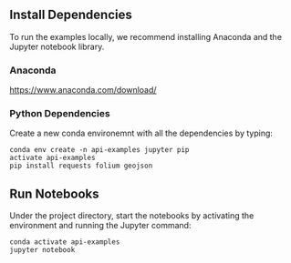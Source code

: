 ## Install Dependencies
To run the examples locally, we recommend installing Anaconda and the Jupyter notebook library.

### Anaconda
https://www.anaconda.com/download/

### Python Dependencies
Create a new conda environemnt with all the dependencies by typing:

```
conda env create -n api-examples jupyter pip
activate api-examples
pip install requests folium geojson
```

## Run Notebooks
Under the project directory, start the notebooks by activating the environment and running the Jupyter command:

```
conda activate api-examples
jupyter notebook
```
